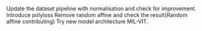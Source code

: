 ###
Update the dataset pipeline with normalisation and check for improvement.
Introduce polyloss
Remove random affine and check the result(Random affine contributing)
Try new model architecture MIL-VIT.
